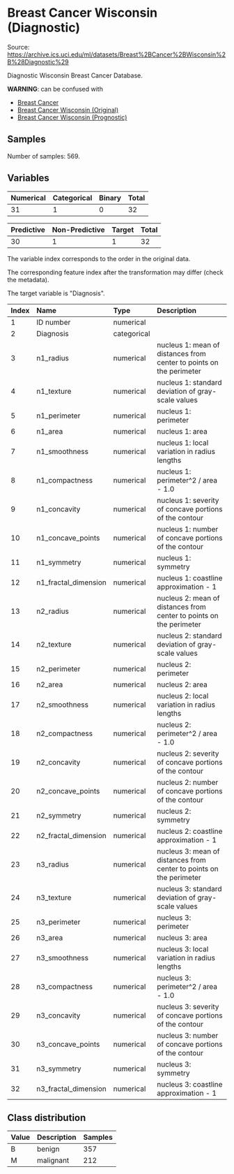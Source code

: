 # Breast Cancer Wisconsin (Diagnostic)

Source: https://archive.ics.uci.edu/ml/datasets/Breast%2BCancer%2BWisconsin%2B%28Diagnostic%29

Diagnostic Wisconsin Breast Cancer Database.

**WARNING**: can be confused with

* [Breast Cancer](https://archive.ics.uci.edu/ml/datasets/Breast%2BCancer)
* [Breast Cancer Wisconsin (Original)](https://archive.ics.uci.edu/ml/datasets/breast%2Bcancer%2Bwisconsin%2B%28original%29)
* [Breast Cancer Wisconsin (Prognostic)](https://archive.ics.uci.edu/ml/datasets/Breast%2BCancer%2BWisconsin%2B%28Prognostic%29)

## Samples

Number of samples: 569.

## Variables

| Numerical | Categorical | Binary | Total |
| :--- | :--- | :--- | :--- |
| 31 | 1 | 0 | 32 |

| Predictive | Non-Predictive | Target | Total |
| :--- | :--- | :--- | :--- |
| 30 | 1 | 1 | 32 |

The variable index corresponds to the order in the original data.

The corresponding feature index after the transformation may differ (check the metadata).

The target variable is "Diagnosis".

| Index | Name | Type | Description |
| :--- | :--- | :--- | :--- |
| 1 | ID number | numerical | |
| 2 | Diagnosis | categorical | |
| 3 | n1_radius | numerical | nucleus 1: mean of distances from center to points on the perimeter |
| 4 | n1_texture | numerical | nucleus 1: standard deviation of gray-scale values |
| 5 | n1_perimeter | numerical | nucleus 1: perimeter |
| 6 | n1_area | numerical | nucleus 1: area |
| 7 | n1_smoothness | numerical | nucleus 1: local variation in radius lengths |
| 8 | n1_compactness | numerical | nucleus 1: perimeter^2 / area - 1.0 |
| 9 | n1_concavity | numerical | nucleus 1: severity of concave portions of the contour |
| 10 | n1_concave_points | numerical | nucleus 1: number of concave portions of the contour |
| 11 | n1_symmetry | numerical | nucleus 1: symmetry |
| 12 | n1_fractal_dimension | numerical | nucleus 1: coastline approximation - 1 |
| 13 | n2_radius | numerical | nucleus 2: mean of distances from center to points on the perimeter |
| 14 | n2_texture | numerical | nucleus 2: standard deviation of gray-scale values |
| 15 | n2_perimeter | numerical | nucleus 2: perimeter |
| 16 | n2_area | numerical | nucleus 2: area |
| 17 | n2_smoothness | numerical | nucleus 2: local variation in radius lengths |
| 18 | n2_compactness | numerical | nucleus 2: perimeter^2 / area - 1.0 |
| 19 | n2_concavity | numerical | nucleus 2: severity of concave portions of the contour |
| 20 | n2_concave_points | numerical | nucleus 2: number of concave portions of the contour |
| 21 | n2_symmetry | numerical | nucleus 2: symmetry |
| 22 | n2_fractal_dimension | numerical | nucleus 2: coastline approximation - 1 |
| 23 | n3_radius | numerical | nucleus 3: mean of distances from center to points on the perimeter |
| 24 | n3_texture | numerical | nucleus 3: standard deviation of gray-scale values |
| 25 | n3_perimeter | numerical | nucleus 3: perimeter |
| 26 | n3_area | numerical | nucleus 3: area |
| 27 | n3_smoothness | numerical | nucleus 3: local variation in radius lengths |
| 28 | n3_compactness | numerical | nucleus 3: perimeter^2 / area - 1.0 |
| 29 | n3_concavity | numerical | nucleus 3: severity of concave portions of the contour |
| 30 | n3_concave_points | numerical | nucleus 3: number of concave portions of the contour |
| 31 | n3_symmetry | numerical | nucleus 3: symmetry |
| 32 | n3_fractal_dimension | numerical | nucleus 3: coastline approximation - 1 |


## Class distribution

| Value | Description | Samples |
| :--- | :--- | :--- |
| B | benign | 357 |
| M | malignant | 212 |